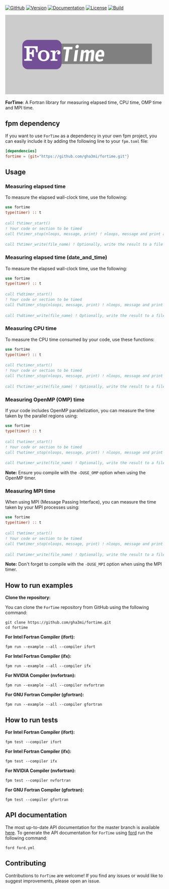 [![GitHub](https://img.shields.io/badge/GitHub-ForTime-blue.svg?style=social&logo=github)](https://github.com/gha3mi/fortime)
[![Version](https://img.shields.io/github/release/gha3mi/fortime.svg)](https://github.com/gha3mi/fortime/releases/latest)
[![Documentation](https://img.shields.io/badge/ford-Documentation%20-blueviolet.svg)](https://gha3mi.github.io/fortime/)
[![License](https://img.shields.io/github/license/gha3mi/fortime?color=green)](https://github.com/gha3mi/fortime/blob/main/LICENSE)
[![Build](https://github.com/gha3mi/fortime/actions/workflows/CI_test.yml/badge.svg)](https://github.com/gha3mi/fortime/actions/workflows/CI_test.yml)

<img alt="ForTime" src="https://github.com/gha3mi/fortime/raw/main/media/logo.png" width="750">

**ForTime**: A Fortran library for measuring elapsed time, CPU time, OMP time and MPI time.

## fpm dependency

If you want to use `ForTime` as a dependency in your own fpm project,
you can easily include it by adding the following line to your `fpm.toml` file:

```toml
[dependencies]
fortime = {git="https://github.com/gha3mi/fortime.git"}
```

## Usage

### Measuring elapsed time

To measure the elapsed wall-clock time, use the following:

```fortran
use fortime
type(timer) :: t

call t%timer_start()
! Your code or section to be timed
call t%timer_stop(nloops, message, print) ! nloops, message and print are optional

call t%timer_write(file_name) ! Optionally, write the result to a file
```

### Measuring elapsed time (date_and_time)

To measure the elapsed wall-clock time, use the following:

```fortran
use fortime
type(timer) :: t

call t%dtimer_start()
! Your code or section to be timed
call t%dtimer_stop(nloops, message, print) ! nloops, message and print are optional

call t%dtimer_write(file_name) ! Optionally, write the result to a file
```

### Measuring CPU time

To measure the CPU time consumed by your code, use these functions:

```fortran
use fortime
type(timer) :: t

call t%ctimer_start()
! Your code or section to be timed
call t%ctimer_stop(nloops, message, print) ! nloops, message and print are optional

call t%ctimer_write(file_name) ! Optionally, write the result to a file
```

### Measuring OpenMP (OMP) time

If your code includes OpenMP parallelization, you can measure the time taken by the parallel regions using:

```fortran
use fortime
type(timer) :: t

call t%otimer_start()
! Your code or section to be timed
call t%otimer_stop(nloops, message, print) ! nloops, message and print are optional

call t%otimer_write(file_name) ! Optionally, write the result to a file
```

**Note:** Ensure you compile with the `-DUSE_OMP` option when using the OpenMP timer.

### Measuring MPI time

When using MPI (Message Passing Interface), you can measure the time taken by your MPI processes using:

```fortran
use fortime
type(timer) :: t

call t%mtimer_start()
! Your code or section to be timed
call t%mtimer_stop(nloops, message, print) ! nloops, message and print are optional

call t%mtimer_write(file_name) ! Optionally, write the result to a file
```

**Note:** Don't forget to compile with the `-DUSE_MPI` option when using the MPI timer.

## How to run examples

**Clone the repository:**

You can clone the `ForTime` repository from GitHub using the following command:

```shell
git clone https://github.com/gha3mi/fortime.git
cd fortime
```

**For Intel Fortran Compiler (ifort):**

  ```shell
  fpm run --example --all --compiler ifort
  ```

**For Intel Fortran Compiler (ifx):**

  ```shell
  fpm run --example --all --compiler ifx
  ```

**For NVIDIA Compiler (nvfortran):**

  ```shell
  fpm run --example --all --compiler nvfortran
  ```

**For GNU Fortran Compiler (gfortran):**

  ```shell
  fpm run --example --all --compiler gfortran
  ```

## How to run tests


**For Intel Fortran Compiler (ifort):**

  ```shell
  fpm test --compiler ifort
  ```

**For Intel Fortran Compiler (ifx):**

  ```shell
  fpm test --compiler ifx
  ```

**For NVIDIA Compiler (nvfortran):**

  ```shell
  fpm test --compiler nvfortran
  ```

**For GNU Fortran Compiler (gfortran):**

  ```shell
  fpm test --compiler gfortran
  ```

## API documentation

The most up-to-date API documentation for the master branch is available
[here](https://gha3mi.github.io/fortime/).
To generate the API documentation for `ForTime` using
[ford](https://github.com/Fortran-FOSS-Programmers/ford) run the following
command:

```shell
ford ford.yml
```

## Contributing

Contributions to `ForTime` are welcome! If you find any issues or would like to suggest improvements, please open an issue.
